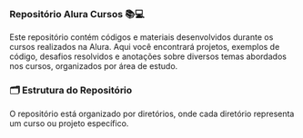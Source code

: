 ### Repositório Alura Cursos 📚💻

Este repositório contém códigos e materiais desenvolvidos durante os cursos realizados na Alura. Aqui você encontrará projetos, exemplos de código, desafios resolvidos e anotações sobre diversos temas abordados nos cursos, organizados por área de estudo.

### 🗂️ Estrutura do Repositório
O repositório está organizado por diretórios, onde cada diretório representa um curso ou projeto específico. 